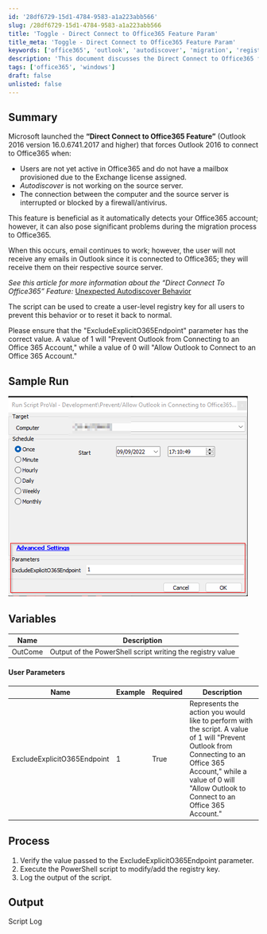 ```yaml
---
id: '28df6729-15d1-4784-9583-a1a223abb566'
slug: /28df6729-15d1-4784-9583-a1a223abb566
title: 'Toggle - Direct Connect to Office365 Feature Param'
title_meta: 'Toggle - Direct Connect to Office365 Feature Param'
keywords: ['office365', 'outlook', 'autodiscover', 'migration', 'registry']
description: 'This document discusses the Direct Connect to Office365 feature in Outlook 2016, detailing its implications during migration to Office365, and provides a PowerShell script to manage the registry settings to prevent unwanted connections to Office365 accounts.'
tags: ['office365', 'windows']
draft: false
unlisted: false
---
```


## Summary

Microsoft launched the **“Direct Connect to Office365 Feature”** (Outlook 2016 version 16.0.6741.2017 and higher) that forces Outlook 2016 to connect to Office365 when:

- Users are not yet active in Office365 and do not have a mailbox provisioned due to the Exchange license assigned.
- *Autodiscover* is not working on the source server.
- The connection between the computer and the source server is interrupted or blocked by a firewall/antivirus.

This feature is beneficial as it automatically detects your Office365 account; however, it can also pose significant problems during the migration process to Office365.

When this occurs, email continues to work; however, the user will not receive any emails in Outlook since it is connected to Office365; they will receive them on their respective source server.

*See this article for more information about the “Direct Connect To Office365” Feature:* [Unexpected Autodiscover Behavior](https://docs.microsoft.com/en-us/office365/troubleshoot/administration/unexpected-autodiscover-behavior)

The script can be used to create a user-level registry key for all users to prevent this behavior or to reset it back to normal.

Please ensure that the "ExcludeExplicitO365Endpoint" parameter has the correct value. A value of 1 will "Prevent Outlook from Connecting to an Office 365 Account," while a value of 0 will "Allow Outlook to Connect to an Office 365 Account."

## Sample Run

![Sample Run](../../../static/img/docs/28df6729-15d1-4784-9583-a1a223abb566/image_1.png)

## Variables

| Name    | Description                                                  |
|---------|--------------------------------------------------------------|
| OutCome | Output of the PowerShell script writing the registry value   |

#### User Parameters

| Name                       | Example | Required | Description                                                                                                                                                     |
|----------------------------|---------|----------|-----------------------------------------------------------------------------------------------------------------------------------------------------------------|
| ExcludeExplicitO365Endpoint | 1       | True     | Represents the action you would like to perform with the script. A value of 1 will "Prevent Outlook from Connecting to an Office 365 Account," while a value of 0 will "Allow Outlook to Connect to an Office 365 Account." |

## Process

1. Verify the value passed to the ExcludeExplicitO365Endpoint parameter. 
2. Execute the PowerShell script to modify/add the registry key.
3. Log the output of the script.

## Output

Script Log


